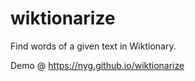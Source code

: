# wiktionarize
Find words of a given text in Wiktionary.

Demo @ https://nyg.github.io/wiktionarize
